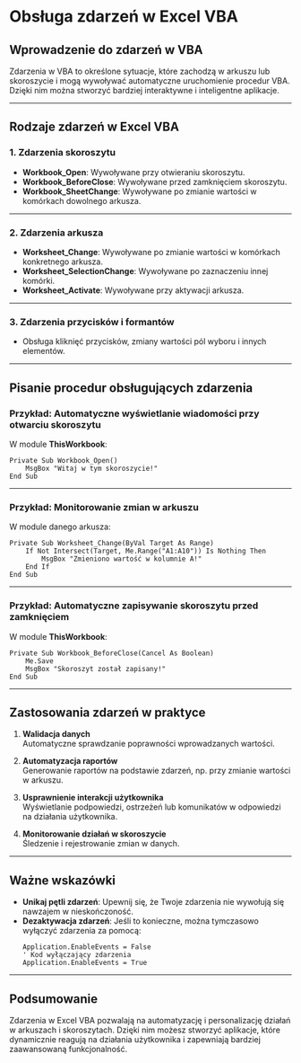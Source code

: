 # Obsługa zdarzeń w Excel VBA

## Wprowadzenie do zdarzeń w VBA

Zdarzenia w VBA to określone sytuacje, które zachodzą w arkuszu lub skoroszycie i mogą wywoływać automatyczne uruchomienie procedur VBA. Dzięki nim można stworzyć bardziej interaktywne i inteligentne aplikacje.

---

## Rodzaje zdarzeń w Excel VBA

### 1. **Zdarzenia skoroszytu**

- **Workbook_Open**: Wywoływane przy otwieraniu skoroszytu.
- **Workbook_BeforeClose**: Wywoływane przed zamknięciem skoroszytu.
- **Workbook_SheetChange**: Wywoływane po zmianie wartości w komórkach dowolnego arkusza.

---

### 2. **Zdarzenia arkusza**

- **Worksheet_Change**: Wywoływane po zmianie wartości w komórkach konkretnego arkusza.
- **Worksheet_SelectionChange**: Wywoływane po zaznaczeniu innej komórki.
- **Worksheet_Activate**: Wywoływane przy aktywacji arkusza.

---

### 3. **Zdarzenia przycisków i formantów**

- Obsługa kliknięć przycisków, zmiany wartości pól wyboru i innych elementów.

---

## Pisanie procedur obsługujących zdarzenia

### Przykład: Automatyczne wyświetlanie wiadomości przy otwarciu skoroszytu

W module **ThisWorkbook**:

```vba
Private Sub Workbook_Open()
    MsgBox "Witaj w tym skoroszycie!"
End Sub
```

---

### Przykład: Monitorowanie zmian w arkuszu

W module danego arkusza:

```vba
Private Sub Worksheet_Change(ByVal Target As Range)
    If Not Intersect(Target, Me.Range("A1:A10")) Is Nothing Then
        MsgBox "Zmieniono wartość w kolumnie A!"
    End If
End Sub
```

---

### Przykład: Automatyczne zapisywanie skoroszytu przed zamknięciem

W module **ThisWorkbook**:

```vba
Private Sub Workbook_BeforeClose(Cancel As Boolean)
    Me.Save
    MsgBox "Skoroszyt został zapisany!"
End Sub
```

---

## Zastosowania zdarzeń w praktyce

1. **Walidacja danych**  
   Automatyczne sprawdzanie poprawności wprowadzanych wartości.

2. **Automatyzacja raportów**  
   Generowanie raportów na podstawie zdarzeń, np. przy zmianie wartości w arkuszu.

3. **Usprawnienie interakcji użytkownika**  
   Wyświetlanie podpowiedzi, ostrzeżeń lub komunikatów w odpowiedzi na działania użytkownika.

4. **Monitorowanie działań w skoroszycie**  
   Śledzenie i rejestrowanie zmian w danych.

---

## Ważne wskazówki

- **Unikaj pętli zdarzeń**: Upewnij się, że Twoje zdarzenia nie wywołują się nawzajem w nieskończoność.
- **Dezaktywacja zdarzeń**: Jeśli to konieczne, można tymczasowo wyłączyć zdarzenia za pomocą:
  ```vba
  Application.EnableEvents = False
  ' Kod wyłączający zdarzenia
  Application.EnableEvents = True
  ```

---

## Podsumowanie

Zdarzenia w Excel VBA pozwalają na automatyzację i personalizację działań w arkuszach i skoroszytach. Dzięki nim możesz stworzyć aplikacje, które dynamicznie reagują na działania użytkownika i zapewniają bardziej zaawansowaną funkcjonalność.
